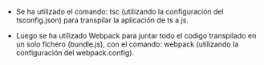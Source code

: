 - Se ha utilizado el comando: tsc (utilizando la configuración del tsconfig.json) para transpilar la aplicación de ts a js.

- Luego se ha utilizado Webpack para juntar todo el codigo transpilado en un solo fichero (bundle.js), con el comando:
webpack (utilizando la configuración del webpack.config).